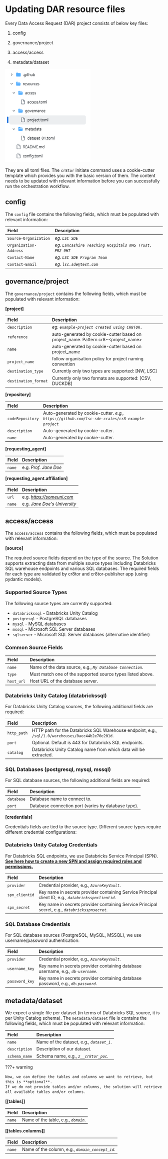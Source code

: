 # Updating DAR resource files

Every Data Access Request (DAR) project consists of below key files:

1) config

2) governance/project

3) access/access

4) metadata/dataset

![Initial state of the project repository](./../assets/screenshots/project_repo_initial_state.png)

They are all toml files. The `cr8tor` initiate command uses a cookie-cutter template which provides you with the basic version of them. The content needs to be updated with relevant information before you can successfully run the orchestration workflow.

## config

The `config` file contains the following fields, which must be populated with relevant information:

| Field                 | Description                                         |
| :-------------------- | :-------------------------------------------------- |
| `Source-Organization` | *eg. `LSC SDE`*                                     |
| `Organization-Address`| *eg. `Lancashire Teaching Hospitals NHS Trust, PR2 9HT`* |
| `Contact-Name`        | *eg. `LSC SDE Program Team`*                        |
| `Contact-Email`       | *eg. `lsc.sde@test.com`*                            |

## governance/project

The `governance/project` contains the following fields, which must be populated with relevant information:

**[project]**

| Field                 | Description                                         |
| :-------------------- | :-------------------------------------------------- |
| `description`         | *eg. `example-project created using CR8TOR.`*       |
| `reference`           | auto-generated by cookie-cutter based on project_name. Pattern cr8-&lt;project_name&gt;|
| `name`                | auto-generated by cookie-cutter based on project_name|
| `project_name`        | follow organisation policy for project naming convention |
| `destination_type`    | Currently only two types are supported: [NW, LSC] |
| `destination_format`  | Currently only two formats are supported: [CSV, DUCKDB] |

**[repository]**

| Field            | Description                                                                                     |
| :--------------- | :---------------------------------------------------------------------------------------------- |
| `codeRepository` | Auto-generated by cookie-cutter. *e.g., `https://github.com/lsc-sde-crates/cr8-example-project`* |
| `description`    | Auto-generated by cookie-cutter.                                                               |
| `name`           | Auto-generated by cookie-cutter.                                                               |

**[requesting_agent]**

| Field            | Description            |
| :--------------- | :--------------------- |
| `name`           | e.g. *Prof. Jane Doe* |

**[requesting_agent.affiliation]**

| Field  | Description                     |
| :----  | :------------------------------ |
| `url`  | e.g. *https://someuni.com*      |
| `name` | e.g. *Jane Doe's University*   |

## access/access

The `access/access` contains the following fields, which must be populated with relevant information:

**[source]**

The required source fields depend on the type of the source. The Solution supports extracting data from multiple source types including Databricks SQL warehouse endpoints and various SQL databases.
The required fields for each type are validated by cr8tor and cr8tor-publisher app (using pydantic models).

### Supported Source Types

The following source types are currently supported:

- `databrickssql` - Databricks Unity Catalog
- `postgresql` - PostgreSQL databases
- `mysql` - MySQL databases
- `mssql` - Microsoft SQL Server databases
- `sqlserver` - Microsoft SQL Server databases (alternative identifier)

### Common Source Fields

| Field         | Description                                                                                     |
| :------------ | :---------------------------------------------------------------------------------------------- |
| `name`        | Name of the data source, e.g., *`My Database Connection`*.                                     |
| `type`        | Must match one of the supported source types listed above.                                     |
| `host_url`    | Host URL of the database server.                                                               |

### Databricks Unity Catalog (databrickssql)

For Databricks Unity Catalog sources, the following additional fields are required:

| Field         | Description                                                                                     |
| :------------ | :---------------------------------------------------------------------------------------------- |
| `http_path`   | HTTP path for the Databricks SQL Warehouse endpoint, e.g., `/sql/1.0/warehouses/0aec44b2e70e201d`. |
| `port`        | Optional. Default is 443 for Databricks SQL endpoints.                                          |
| `catalog`     | Databricks Unity Catalog name from which data will be extracted.                                |

### SQL Databases (postgresql, mysql, mssql)

For SQL database sources, the following additional fields are required:

| Field         | Description                                                                                     |
| :------------ | :---------------------------------------------------------------------------------------------- |
| `database`    | Database name to connect to.                                                                    |
| `port`        | Database connection port (varies by database type).                                            |

**[credentials]**

Credentials fields are tied to the source type. Different source types require different credential configurations:

### Databricks Unity Catalog Credentials

For Databricks SQL endpoints, we use Databricks Service Principal (SPN). [**See here how to create a new SPN and assign required roles and permissions.**](./../developer-guide/source-setup.md)

| Field            | Description                                                                                     |
| :--------------- | :---------------------------------------------------------------------------------------------- |
| `provider`       | Credential provider, e.g., *`AzureKeyVault`*.                                                   |
| `spn_clientid`   | Key name in secrets provider containing Service Principal client ID, e.g., *`databricksspnclientid`*. |
| `spn_secret`     | Key name in secrets provider containing Service Principal secret, e.g., *`databricksspnsecret`*. |

### SQL Database Credentials

For SQL database sources (PostgreSQL, MySQL, MSSQL), we use username/password authentication:

| Field            | Description                                                                                     |
| :--------------- | :---------------------------------------------------------------------------------------------- |
| `provider`       | Credential provider, e.g., *`AzureKeyVault`*.                                                   |
| `username_key`   | Key name in secrets provider containing database username, e.g., *`db-username`*.              |
| `password_key`   | Key name in secrets provider containing database password, e.g., *`db-password`*.              |

## metadata/dataset

We expect a single file per dataset (in terms of Databricks SQL source, it is per Unity Catalog schema).
The `metadata/dataset` file is contains the following fields, which must be populated with relevant information:

| Field         | Description                                                                                     |
| :------------ | :---------------------------------------------------------------------------------------------- |
| `name`        | Name of the dataset, e.g., *`dataset_1`*.                                                       |
| `description` | Description of our dataset.                                                                     |
| `schema_name` | Schema name, e.g., *`z__cr8tor_poc`*.                                                           |

???+ warning

    Now, we can define the tables and columns we want to retrieve, but this is **optional**.
    If we do not provide tables and/or columns, the solution will retrieve all available tables and/or columns.

**[[tables]]**

| Field         | Description                                                                                     |
| :------------ | :---------------------------------------------------------------------------------------------- |
| `name`        | Name of the table, e.g., *`domain`*.                                                            |

**[[tables.columns]]**

| Field         | Description                                                                                     |
| :------------ | :---------------------------------------------------------------------------------------------- |
| `name`        | Name of the column, e.g., *`domain_concept_id`*.                                                |
